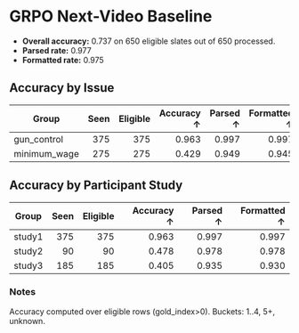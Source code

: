# GRPO Next-Video Baseline

- **Overall accuracy:** 0.737 on 650 eligible slates out of 650 processed.
- **Parsed rate:** 0.977
- **Formatted rate:** 0.975

## Accuracy by Issue

| Group | Seen | Eligible | Accuracy ↑ | Parsed ↑ | Formatted ↑ |
| --- | ---: | ---: | ---: | ---: | ---: |
| gun_control | 375 | 375 | 0.963 | 0.997 | 0.997 |
| minimum_wage | 275 | 275 | 0.429 | 0.949 | 0.945 |

## Accuracy by Participant Study

| Group | Seen | Eligible | Accuracy ↑ | Parsed ↑ | Formatted ↑ |
| --- | ---: | ---: | ---: | ---: | ---: |
| study1 | 375 | 375 | 0.963 | 0.997 | 0.997 |
| study2 | 90 | 90 | 0.478 | 0.978 | 0.978 |
| study3 | 185 | 185 | 0.405 | 0.935 | 0.930 |

### Notes

Accuracy computed over eligible rows (gold_index>0). Buckets: 1..4, 5+, unknown.
